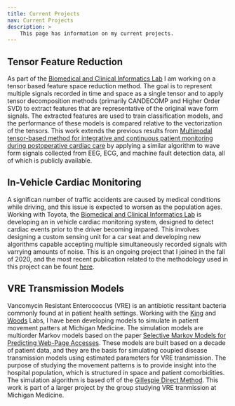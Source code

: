 ```yaml
---
title: Current Projects
nav: Current Projects
description: >
    This page has information on my current projects.
---
```


## Tensor Feature Reduction
As part of the [Biomedical and Clinical Informatics Lab](https://najarianlab.ccmb.med.umich.edu/home) I am working on a tensor based feature space reduction method. The goal is to represent multiple signals recorded in time and space as a single tensor and to apply tensor decomposition methods (primarily CANDECOMP and Higher Order SVD) to extract features that are representative of the original wave form signals. The extracted features are used to train classification models, and the performance of these models is compared relative to the vectorization of the tensors. This work extends the previous results from [Multimodal tensor-based method for integrative and continuous patient monitoring during postoperative cardiac care](https://www.sciencedirect.com/science/article/pii/S0933365721000257) by applying a similar algorithm to wave form signals collected from EEG, ECG, and machine fault detection data, all of which is publicly available.

## In-Vehicle Cardiac Monitoring
A significan number of traffic accidents are caused by medical conditions while driving, and this issue is expected to worsen as the population ages. Working with Toyota, the [Biomedical and Clinical Informatics Lab](https://najarianlab.ccmb.med.umich.edu/home) is developing an in vehicle cardiac monitoring system, designed to detect cardiac events prior to the driver becoming impared. This involves designing a custom sensing unit for a car seat and developing new algorithms capable accepting multiple simultaneously recorded signals with varrying amounts of noise. This is an ongoing project that I joined in the fall of 2020, and the most recent publication related to the methodology used in this project can be fount [here](https://www.sciencedirect.com/science/article/pii/S1746809420303347).

## VRE Transmission Models
Vancomycin Resistant Enterococcus (VRE) is an antibiotic ressitant bacteria commonly found at in patient health settings. Working with the [King](https://kinglab.eeb.lsa.umich.edu/) and [Woods](https://the-woods-lab.com/) Labs, I have been developing models to simulate in patient movement patters at Michigan Medicine. The simulation models are multiorder Markov models based on the paper [Selective Markov Models for Predicting Web-Page Accesses](https://archive.siam.org/meetings/sdm01/pdf/sdm01_04.pdf). These models are built based on a decade of patient data, and they are the basis for simulating coupled disease transmission models using estimated parameters for VRE transmission. The purpose of studying the movement patterns is to provide insight into the hospital population, which is structured in space and patient comorbidities. The simulation algorithm is based off of the [Gillespie Direct Method](https://www.sciencedirect.com/science/article/pii/0021999176900413). This work is part of a larger project by the group studying VRE tranmission at Michigan Medicine.
